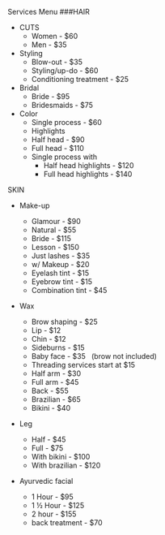Services Menu
###HAIR
- CUTS
	- Women - $60
	- Men - $35
- Styling
	- Blow-out - $35
	- Styling/up-do - $60
	- Conditioning treatment - $25
- Bridal
	- Bride - $95
	- Bridesmaids - $75
- Color
	- Single process - $60
	- Highlights
	- Half head - $90
	- Full head - $110
	- Single process with
		- Half head highlights - $120
		- Full head highlights - $140

SKIN
- Make-up
	- Glamour - $90
	- Natural - $55
	- Bride - $115
	- Lesson - $150
	- Just lashes - $35
	- w/ Makeup - $20
	- Eyelash tint - $15
	- Eyebrow tint - $15
	- Combination tint - $45
    
- Wax
	- Brow shaping - $25
	- Lip - $12
	- Chin - $12
	- Sideburns - $15
	- Baby face - $35  	(brow not included)
	- Threading services start at $15
	- Half arm - $30
	- Full arm - $45
	- Back - $55
	- Brazilian - $65
	- Bikini - $40

- Leg
	- Half - $45
	- Full - $75
	- With bikini - $100
	- With brazilian - $120
    
- Ayurvedic facial
	- 1 Hour - $95
	- 1 ½ Hour - $125
	- 2 hour - $155
	- back treatment - $70